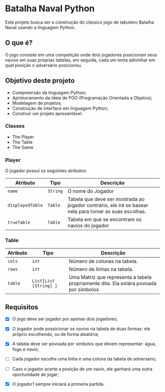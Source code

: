 # Batalha Naval Python
Este projeto busca ser a construção do clássico jogo de tabuleiro Batalha Naval usando a linguagem Python.

## O que é?
O jogo consiste em uma competição onde dois jogadores posicionam seus navios em suas próprias tabelas, em seguida, cada um tenta adivinhar em qual posição o adversário posicionou.

## Objetivo deste projeto
- Compreensão da linguagem Python;
- Aprimoramento da ideia de POO (Programação Orientada a Objetos);
- Modelagem de projetos;
- Construção de interface em linguagem Python;
- Construir um projeto apresentável. 

### Classes
- The Player
- The Table
- The Game

### Player

O jogador possui os seguintes atributos:

| Atributo       | Tipo        | Descrição                                                   |
| -------------- | ----------- | ----------------------------------------------------------- |
| `name`           | `String`      | O nome do Jogador                                           |
| `displayedTable` | `Table`     | Tabela que deve ser mostrada ao jogador contrário, ele irá se basear nela para tomar as suas escolhas. |
| `trueTable`      | `Table `      | Tabela em que se encontram os navios do jogador             |

### Table

| Atributo       | Tipo        | Descrição                                                     |
| -------------- | ----------- | ------------------------------------------------------------- |
| `cols`       | `int`     | Número de colunas na tabela.                                   |
| `rows`       | `int`     | Número de linhas na tabela.                                    |
| `table`      | `List[List [String] ]` | Uma Matriz que representa a tabela propriamente dita. Ela estára povoada por símbolos|

## Requisitos 

- [X] O jogo deve ser jogador por apenas dois jogadores;

- [X] O jogador pode possicionar os navios na tabela de duas formas: ele próprio escolhendo, ou de forma aleatória;

- [X] A tabela deve ser povoada por símbolos que devem representar: água, fogo e navio;

- [ ] Cada jogador escolhe uma linha e uma coluna da tabela do adversário;

- [ ] Caso o jogador acerte a posição de um navio, ele ganhará uma outra oportunidade de jogar;

- [X] O jogador1 sempre iniciará a primeira partida.  
